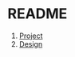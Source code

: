 # README

 1. [Project](https://github.com/letgiftme/wiki/blob/main/project.md)
 2. [Design](https://github.com/letgiftme/wiki/blob/main/design.md)

